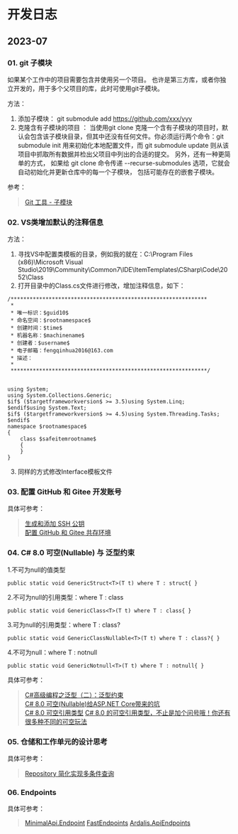 # 开发日志

## 2023-07 

### 01. git 子模块

如果某个工作中的项目需要包含并使用另一个项目。 也许是第三方库，或者你独立开发的，用于多个父项目的库，此时可使用git子模块。

方法：

1. 添加子模块： git submodule add https://github.com/xxx/yyy 
2. 克隆含有子模块的项目 ： 当使用git clone 克隆一个含有子模块的项目时，默认会包含该子模块目录，但其中还没有任何文件。你必须运行两个命令：git submodule init 用来初始化本地配置文件，而 git submodule update 则从该项目中抓取所有数据并检出父项目中列出的合适的提交。
另外，还有一种更简单的方式， 如果给 git clone 命令传递 --recurse-submodules 选项，它就会自动初始化并更新仓库中的每一个子模块， 包括可能存在的嵌套子模块。
 
 参考： 

 > [Git 工具 - 子模块]( https://git-scm.com/book/zh/v2/Git-%E5%B7%A5%E5%85%B7-%E5%AD%90%E6%A8%A1%E5%9D%97)

### 02. VS类增加默认的注释信息

方法：

1. 寻找VS中配置类模板的目录，例如我的就在：C:\Program Files (x86)\Microsoft Visual Studio\2019\Community\Common7\IDE\ItemTemplates\CSharp\Code\2052\Class
2. 打开目录中的Class.cs文件进行修改，增加注释信息，如下：
~~~code
/**************************************************************
 * 
 * 唯一标识：$guid10$
 * 命名空间：$rootnamespace$
 * 创建时间：$time$
 * 机器名称：$machinename$
 * 创建者：$username$
 * 电子邮箱：fengqinhua2016@163.com
 * 描述：
 * 
 **************************************************************/

 
using System;
using System.Collections.Generic;
$if$ ($targetframeworkversion$ >= 3.5)using System.Linq;
$endif$using System.Text;
$if$ ($targetframeworkversion$ >= 4.5)using System.Threading.Tasks;
$endif$
namespace $rootnamespace$
{
    class $safeitemrootname$
    {
    }
}
~~~
3. 同样的方式修改Interface模板文件

### 03. 配置 GitHub 和 Gitee 开发账号

具体可参考：

> [生成和添加 SSH 公钥](https://www.cnblogs.com/librarookie/p/15390170.html)  
> [配置 GitHub 和 Gitee 共存环境](https://cloud.tencent.com/document/product/436/7778)  


### 04. C# 8.0 可空(Nullable) 与 泛型约束

1.不可为null的值类型

~~~code
public static void GenericStruct<T>(T t) where T : struct{ }
~~~

2.不可为null的引用类型：where T : class

~~~code
public static void GenericClass<T>(T t) where T : class{ }
~~~

3.可为null的引用类型：where T : class?

~~~code
public static void GenericClassNullable<T>(T t) where T : class?{ }
~~~

4.不可为null：where T : notnull

~~~code
public static void GenericNotnull<T>(T t) where T : notnull{ }
~~~

具体可参考：

> [C#高级编程之泛型（二）：泛型约束](https://blog.51cto.com/u_15127615/2755478)  
> [C# 8.0 可空(Nullable)给ASP.NET Core带来的坑](https://blog.csdn.net/q913777031/article/details/113186007)  
> [C# 8.0 可空引用类型](https://www.cnblogs.com/MASA/p/15836687.html)
> [C# 8.0 的可空引用类型，不止是加个问号哦！你还有很多种不同的可空玩法](https://blog.csdn.net/wpwalter/article/details/103760542)


### 05. 仓储和工作单元的设计思考



具体可参考：

> [Repository 简化实现多条件查询](https://www.cnblogs.com/xishuai/p/repository-query-linq-expression.html)  


### 06. Endpoints



具体可参考：

> [MinimalApi.Endpoint](https://github.com/michelcedric/StructuredMinimalApi)
> [FastEndpoints](https://github.com/FastEndpoints)
> [Ardalis.ApiEndpoints](https://github.com/ardalis/ApiEndpoints)

